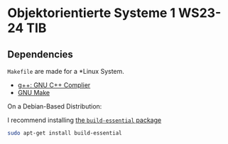 # Objektorientierte Systeme 1 WS23-24 TIB

## Dependencies

`Makefile` are made for a *Linux System.

- [g++: GNU C++ Complier](https://gcc.gnu.org/)
- [GNU Make](https://www.gnu.org/software/make/)

On a Debian-Based Distribution:

I recommend installing [the `build-essential` package](https://packages.ubuntu.com/focal/build-essential)

```bash
sudo apt-get install build-essential
```


